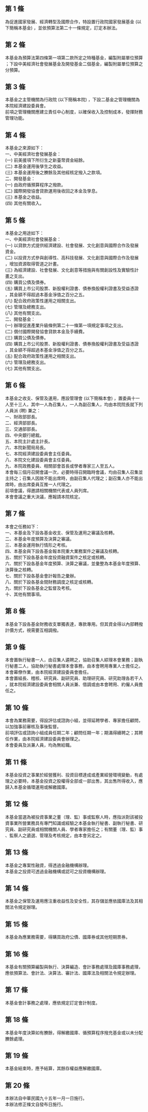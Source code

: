 第 1 條
-------
為促進國家發展、經濟轉型及國際合作，特設置行政院國家發展基金 (以  
下簡稱本基金) ，並依預算法第二十一條規定，訂定本辦法。

第 2 條
-------
本基金為預算法第四條第一項第二款所定之特種基金，編製附屬單位預算  
；下設中美經濟社會發展基金及開發基金二個基金，編製附屬單位預算之  
分預算。

第 3 條
-------
本基金之主管機關為行政院 (以下簡稱本院) ，下設二基金之管理機關為  
本院經濟建設委員會。  
前項之管理機關應建立責任中心制度，以確保收入及控制成本，發揮財務  
管理功能。

第 4 條
-------
本基金之來源如下：  
一、中美經濟社會發展基金：  
 (一) 前美援項下所衍生之新臺幣資金結餘。  
 (二) 本基金運用後孳生之收益。  
 (三) 本基金運用後之賸餘及其他經核定撥入之款項。  
二、開發基金：  
 (一) 由政府循預算程序之撥款。  
 (二) 國際開發協會貸款運用後收回之本金及孳息。  
 (三) 本基金之收益。  
 (四) 其他有關收入。

第 5 條
-------
本基金之用途如下：  
一、中美經濟社會發展基金：  
 (一) 以貸款方式提供經濟建設、社會發展、文化創意與國際合作及發展  
      資金。  
 (二) 以投資方式參與創導性、高科技發展、文化創意與國際合作及發展  
      ，增加資源取得管道之計畫。  
 (三) 為經濟建設、社會發展、文化創意等措施與有關創設性及實驗性計  
      畫之支出。  
 (四) 購買公債及債券。  
 (五) 購買上市公司股票、新股權利證書、債券換股權利證書及受益憑證  
      ，其金額不得超過本基金淨值之百分之五。  
 (六) 配合政府政策性運用之相關支出。  
 (七) 管理及總務支出。  
 (八) 其他有關支出。  
二、開發基金：  
 (一) 辦理促進產業升級條例第二十一條第一項規定事項之支出。  
 (二) 償付國際開發協會貸款本金及手續費。  
 (三) 購買公債及債券。  
 (四) 購買上市公司股票、新股權利證書、債券換股權利證書及受益憑證  
      ，其金額不得超過本基金淨值之百分之五。  
 (五) 配合政府政策性運用之相關支出。  
 (六) 管理及總務支出。  
 (七) 其他有關支出。

第 6 條
-------
本基金之收支、保管及運用，應設管理會 (以下簡稱本會) ，置委員十一  
人至十三人，其中一人為召集人，一人為副召集人，均由本院院長就下列  
人員派 (聘) 兼之：  
一、財政部部長。  
二、經濟部部長。  
三、交通部部長。  
四、中央銀行總裁。  
五、本院主計處主計長。  
六、本院新聞局局長。  
七、本院經濟建設委員會主任委員。  
八、本院文化建設委員會主任委員。  
九、本院政務委員、相關部會首長或學者專家三人至五人。  
本會每三個月召開會議一次，必要時得召開臨時會議，均由召集人召集並  
主持之；召集人因故不能出席時，由副召集人代理之；副召集人亦不能出  
席時，由出席委員互推一人代理之。  
前項會議，得邀請相關機關代表或人員列席。  
本會會議之重大決議，應報請本院核定。

第 7 條
-------
本會之任務如下：  
一、本基金及下設各基金收支、保管及運用之審議及核轉。  
二、本基金年度預算及決算之審議。  
三、本基金運用執行情形之考核。  
四、本基金與下設各基金報本院重大業務案件之審議及核轉。  
五、關於下設各基金年度投資融資案件之核定或核轉。  
六、關於下設各基金年度預算、決算之審議，並彙整為本基金年度預算、  
    決算後之核轉。  
七、關於下設各基金會計報告之彙辦。  
八、關於下設各基金間財務調度之核定或核轉。  
九、關於下設各基金之監督及考核。  
十、其他有關事項。

第 8 條
-------
本基金下設各基金財務收支單獨表達，專款專用。但其資金得以內部轉撥  
計價方式，視需要互相調撥。

第 9 條
-------
本會置執行秘書一人，由召集人遴聘之，協助召集人綜理本會業務；副執  
行秘書二人，協助執行秘書處理本會事務，由本會聘用專業人士擔任之。  
本會幕僚作業，由本院經濟建設委員會擔任。  
本會置組長、稽核、研究員、副研究員、助理研究員、研究助理各若干人  
，就本院經濟建設委員會相關人員派兼、借調或由本會聘用、約僱人員擔  
任之。

第 10 條
--------
本會為業務需要，得設評估或諮詢小組，並得延聘學者、專家擔任顧問，  
以加強事前審核及事後監督。  
前項評估或諮詢小組成員任期二年；顧問任期一年；期滿得續聘之；其聘  
任作業，由本院經濟建設委員會辦理之。  
本會委員及派兼人員，均為無給職。

第 11 條
--------
本基金投資之事業於經營獲利、投資目標達成或產業經營環境變動，有處  
理之必要時，本基金投資之股權得全部或一部出售，其出售所得收入，應  
歸入本基金循環運用或解繳國庫。

第 12 條
--------
本基金當選為被投資事業之董（理、監）事或監察人時，應指派對該被投  
資事業所營業務具有專門知識或經驗之本基金執行秘書、副執行秘書、研  
究員、副研究員或相關機關人員、學者專家擔任之；有關董（理、監）事  
、監察人之遴選、管理及考核規定，由本會另定之。

第 13 條
--------
本基金之專案性融資，得透過金融機構辦理。  
本基金之投資可透過金融機構或認可之投資機構辦理。

第 14 條
--------
本基金之保管及運用應注重收益性及安全性，其存儲並應依國庫法及其相  
關法令規定辦理。

第 15 條
--------
本基金為應業務需要，得購買政府公債、國庫券或其他短期票券。

第 16 條
--------
本基金有關預算編製與執行、決算編造、會計事務處理及國庫事務處理，  
應依預算法、會計法、決算法、審計法、國庫法及相關法令規定辦理。

第 17 條
--------
本基金會計事務之處理，應依規定訂定會計制度。

第 18 條
--------
本基金年度決算如有賸餘，得解繳國庫、循預算程序撥充基金或以未分配  
賸餘處理。

第 19 條
--------
本基金結束時，應予結算，其餘存權益應解繳國庫。

第 20 條
--------
本辦法自中華民國九十五年一月一日施行。  
本辦法修正條文自發布日施行。

